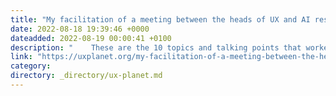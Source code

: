 ```yaml
---
title: "My facilitation of a meeting between the heads of UX and AI research"
date: 2022-08-18 19:39:46 +0000
dateadded: 2022-08-19 00:00:41 +0100
description: "    These are the 10 topics and talking points that worked to achieve convergence and understand user needs  Continue reading on UX Planet »  "
link: "https://uxplanet.org/my-facilitation-of-a-meeting-between-the-heads-of-ux-and-ai-research-4d373c12143c?source=rss----819cc2aaeee0---4"
category:
directory: _directory/ux-planet.md
---
```

